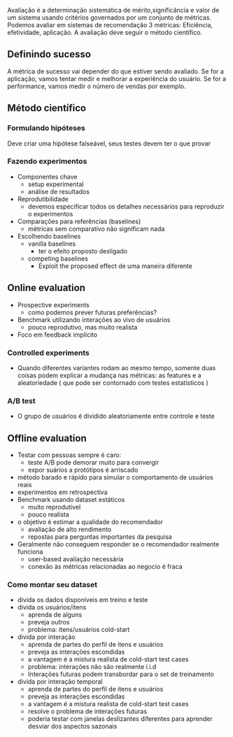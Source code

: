 Avaliação é a determinação sistemática de mérito,significância e valor de um sistema usando critérios governados por um conjunto de métricas. Podemos avaliar em sistemas de recomendação 3 métricas: Eficiência, efetividade, aplicação. A avaliação deve seguir o método científico. 
## Definindo sucesso
A métrica de sucesso vai depender do que estiver sendo avaliado. Se for a aplicação, vamos tentar medir e melhorar a experiência do usuário.  Se for a performance, vamos medir o número de vendas por exemplo.

## Método científico

### Formulando hipóteses
Deve criar uma hipótese falseável, seus testes devem ter o que provar

### Fazendo experimentos
- Componentes chave
	- setup experimental
	- análise de resultados
- Reprodutibilidade
	- devemos especificar todos os detalhes necessários para reproduzir o experimentos
- Comparações para referências (baselines)
	- métricas sem comparativo não significam nada
- Escolhendo baselines
	- vanilla baselines
		- ter o efeito proposto desligado
	- competing baselines
		- Exploit the proposed effect de uma maneira diferente
## Online evaluation
- Prospective experiments
	- como podemos prever futuras preferências?
- Benchmark utilizando interações ao vivo de usuários
	- pouco reprodutivo, mas muito realista
- Foco em feedback implícito

### Controlled experiments
- Quando diferentes variantes rodam ao mesmo tempo, somente duas coisas podem explicar a mudança nas métricas: as features e a aleatoriedade ( que pode ser contornado com testes estatísticos )
### A/B test
- O grupo de usuários é dividido aleatoriamente entre controle e teste

## Offline evaluation
- Testar com pessoas sempre é caro:
	- teste A/B pode demorar muito para convergir
	- expor suários a protótipos é arriscado
- método barado e rápido para simular o comportamento de usuários reais
- experimentos em retrospectiva
- Benchmark usando dataset estáticos
	- muito reprodutivel
	- pouco realista
- o objetivo é estimar a qualidade do recomendador
	- avaliação de alto rendimento
	- repostas para perguntas importantes da pesquisa
- Geralmente não conseguem responder se o recomendador realmente funciona
	- user-based avaliação necessária
	- conexão às métricas relacionadas ao negocio é fraca

### Como montar seu dataset
- divida os dados disponíveis em treino e teste
- divida os usuários/itens
	- aprenda de alguns
	- preveja outros
	- problema: itens/usuários cold-start
- divida por interação
	- aprenda de partes do perfil de itens e usuários
	- preveja as interações escondidas
	- a vantagem é a mistura realista de cold-start test cases
	- problema: interações não são realmente i.i.d
	- Interações futuras podem transbordar para o set de treinamento
- divida por interação temporal
	- aprenda de partes do perfil de itens e usuários
	- preveja as interações escondidas
	- a vantagem é a mistura realista de cold-start test cases
	- resolve o problema de interações futuras
	- poderia testar com janelas deslizantes diferentes para aprender desviar dos aspectos sazonais


